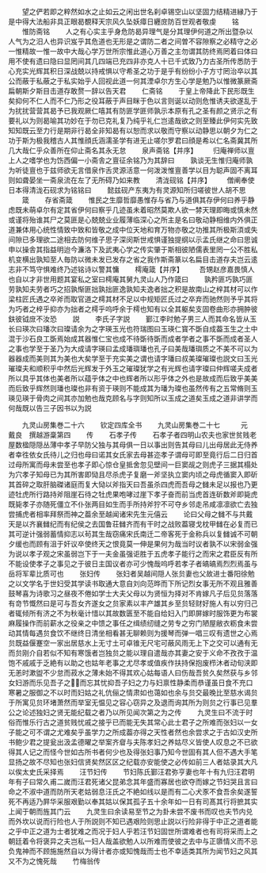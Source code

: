 <!-- { "loadSidebar": true } -->
　　望之俨若即之粹然如水之止如云之闲出世名刹卓锡空山以坚固力结精进縁乃于是中得大法船非具正眼曷覩释天宗风久坠妖瘴日纒庻防百世观者敬虔
　　铭
　　惟防斋铭
　　人之有心实主乎身危防曷异理气是分其理伊何道之所出暨杂以人气为之汨人也异识岌乎其危道也无形是之谓防二者之间曽不容隙察之必精守之必一惟精故一惟一故中大哉心学万世所宗惟此道心万善之主勿谓其防终焉罔着曰体曰用不使有遗曰隐曰显罔间其几四端已充四非亦克人十已千式致乃力古圣所传悉防于心充实光辉其积日深战兢以持戒惧以守希圣之功于是乎有纷纷小子方寸罔治卒以其公而蔽于私蔽之于私实始乎人回视此道一何其湮卓尔方生心学是勉乃以惟微篆厥斋扁朝斯夕斯目击道存敢赘一辞以告天君
　　仁斋铭
　　于皇上帝降此下民形既生矣抑何不仁人而不仁乃形之役耳蔽于声目眯于色以言则诞以动则危惟诱夫欲遂乱于为扰扰营营其曷予已我观厥仁嘻其有防匪学匪师孰示本原有孔之圣有颜之贤示之有要礼以为则曷喻其功妙在于勿已克礼复乃纯乎礼仁岂逺哉欲之则至臻此伊何实先致知知既云至力行是期非行曷全非知曷有以恕而求以敬而守察以动静思以朝夕为仁之功于斯为极我稽古人其惟顔氏涵濡圣学有进无止嗟尔罗君曰顔是希以仁名斋冀其所几大哉仁乎众善所在仰止斋名其永无怠
　　泉声斋铭【并序】
　　归庵禅师以亶上人之嗜学也为饬西偏一小斋舎之亶征余铭乃为其辞曰
　　孰谈无生惟归庵师孰为听徒亶也于兹师欲无言借泉作舌灵源活意一何泼泼惟亶善学以目为聪声固不离耳则如聋晏坐一斋泉流在左了无所碍乃如来教
　　清泷砚铭【并序】
　　僧阐奉使日本得清泷石砚求为铭铭曰
　　懿兹砚产东夷为有灵源知所归嗟彼世人胡不思
　　箴
　　存省斋箴
　　惟民之生靡哲靡愚惟存与省乃与道俱其存伊何曰养乎静虑既未萌卓尔有定其省伊何曰察乎几迹虽未着昭然莫欺人欲一棼天理即晦或慎未然或谨将殆谁其尸之莫匪是心兢兢业业履薄临深心之所主是名曰敬动静相维内外俱正道兼体用心统性情致中致和皆敬之成中位天地和育万物亦敬之功推其所极斯湏或失间隙已多理欲二途相去防何维子思子深闵斯世戒惧谨独提纲以示孟氏继之命曰思诚申以操舎其指益明迨今濂洛下及武夷心学之传实肇于斯相彼陋儒表里罔一公不胜私机变横出孰知至人毎防以微未发已发存之省之我作斯斋篆以名扁目击道存夫岂云逺志非不笃守惧难终乃述铭诗以警其慵
　　樗庵箴【并序】
　　吾甥赵彦嘉畏慎人也自以才非世用题其宴私之室曰樗庵其舅九灵山人乃作箴曰
　　孰矜匪巧孰巧匪劳孰知夫劳者巧之招孰惭匪拙孰拙匪逸孰知夫逸者拙之积是故南山之梓其材可以作梁柱匠氏遇之卒斧而取官道之樗其材不足以中规矩匠氏过之卒弃而驰然则予乎其将为巧者之梓乎抑亦为拙者之樗乎呜呼余于樗也知有以全其躯矣支固卷曲形亦拥肿彼鈇彼钺庻不汝恐
　　説
　　李氏子字説
　　鄞江李时勉子男三人而其命名皆从玉长曰瑛次曰璠次曰璨请余为之字瑛玉光也符瑞图曰玉瑛仁寳不斲自成葢玉生之土中混于沙石良工斲焉始成其器惟仁宝也成不待斲待斲而成者学者之事不斲而成者圣人之事也学至于圣乃为大成请字瑛曰孟成璠璵璠也孔子曰美哉璠璵质之不美不可以为器器成而美则其为美也大矣学至于充实美之谓也请字璠曰叔美璨璀璨也説文曰玉光璀璨夫和顺积乎中然后光辉发于外玉之璀璨犹学之有光辉也请字璨曰仲辉嗟夫成者所以具乎其体也美者所以蕴乎体之中也辉者所以形乎体之外也是故成而后致乎美美而后致乎辉然则璠也璨也非有资于瑛则不能成其为璠为璨也虽然传有之五常脩则玉瑛见瑛于骨肉之间其亦加勉也哉克顾名与字则知所以玉成之道矣玉成之道非讲学而何哉既以告三子因书以为説




　　九灵山房集巻二十六
　　钦定四库全书
　　九灵山房集巻二十七　　　元　戴良　撰越游稾第四
　　传
　　石孝子传
　　石孝子者四明山农夫也家世贫贱老屋数楹隠隠丛薄中孝子早防父独与其母俱一日以事出则告其母曰儿出母居此无侍养者幸徃依女氏待儿之归也母曰诺其女氏家去母甚迩孝子谓母可即至竟行后二日归首过母所寓而母未尝至也孝子即心惊仓皇抵舍忽见壁间一巨窦觇之则虎子三据其榻处为穴孝子知母已为其所害即恸且尽杀虎子复磨一斧坚执立窦内顷之母虎循窦入即斫其首碎之取肝脑磔诸庭而复大恸以斧指天曰吾虽杀四虎而吾母之雠未足以报也乃更迹牡虎所行路持斧阻崖石待之牡虎果咆哮过崖下孝子奋而前当虎首连斫数斧即毙虎既毙孝子亦随死僵立不仆张两目如生而手所持斧狞不可夺乡邻走吊咸凛凛欲亡去独尝捕虎者相率拜祭而神之葢余至越闻诸宋先生元僖云
　　论曰父母之雠不与共戴天是以齐襄雠纪而有纪侯之去国鲁荘雠齐而有干时之战败葢寝戈枕甲雠在必复而已其可逆计强弱蓄情抑志以茍其生哉窃痛宋氏南迁二帝客死于金称兵以复雠诚不可朝夕缓也而顾有沮于奸议卒使终天之恨竟莫一伸是果何为哉当时议者孰不以宋弱金强为说以孝子观之宋虽弱岂下于一夫金虽强讵胜于五虎孝子能行之而宋之君臣反有所不能设使孝子之事见之于彼日主国议者亦可少愧哉呜呼若孝子者皜皜焉烈烈焉虽与岳将军辈比质可也
　　张妇传
　　张妇者吴越间隠人张贠妻也父故进士番阳徐勉之以文学名于世妇受其学读书取通大意自刘向范晔而下所记烈女事无所不观且雅善鼓琴喜为诗歌习之昼夜不倦如学士大夫父母以为贤恒为择对不肯嫁凡子后见贠落落有竒节慨然曰是可与吾女齐遂女之贠家素以丰产雄其乡至贠轻财好施人有以穷归己者辄倾所有济之不为秋毫计惜以其故数匮至不能自给妇入门即屏嫁时服饰更为布裳麻履操作而前薪水之役亲之中馈之事任之缉绩纫缝之劳专之穷门陋屋敝衣粝食未尝动其情每遇贠食饮不继终日清坐相看甚无聊赖则为援琴而弹一唱三叹有遗世之心焉贠既益偃蹇空一家出居慈水上无寸土可卓锥无尺宅可蔽风雨无上下之交可以通有无而贠刚介自若似不知有寒饿者岂独贠之能以理自遣哉亦其妻之安于义命不孜孜于温饱不戚戚于乏絶有以助之也姑年老事之尤尽孝或值疾作扶持保抱废栉沐者动旬浃即无恙时漱盥不少怠而菽水之薄未始不得其欢心姑每语人曰伤哉吾贫久矣然获与乡邻女妇游而乐见吾子之而忘其忧抑吾子妇之力与妇禀性静柔而恭谨虽日食不充口寒暑之服御之不以时而妇姑之礼伉俪之情肃如也蔼如也余与贠交最晚比至慈水谒贠于所寓见贠环堵萧然而举室无愠见之容心窃异之及退而询其所为则贠之行事已见羣公之论述独妇之贤无能纪载之者乃以所见闻次第之为之传
　　九灵生曰不流于时俗而惟乐行古之道贫贱忧戚之接乎已而能无失其常心此士君子之所难而张妇以一女子能之可不谓之尤难矣乎虽学力之所成葢亦得之天性者然也余尝求之于古如汉史所书鲍少君之提瓮出汲孟德曜之举案齐睂与夫陈孝妇之养姑尽义皆使人叹息之不已欲得其人记之而怪今世如古所书者何少也及得张妇事乃知今世固有其人但不遇大手笔显扬之故不尽知也张妇信贤矣然区区之纪载亦安能使之必传如前三人者姑录其大凡以俟太史氏采择焉
　　汪节妇传
　　节妇陈氏鄞汪君弥亨妻也年十有九归汪君明年有子曰常久甫二嵗而汪君死诸父昆弟念其年盛而寡居也欲夺而嫁之节妇哭且言曰命之不淑中道而防所天老姑弱息汪氏之不絶如线以是而有二心犬豕不食吾余矣遂誓死不再适乃屛华采服艰勤以奉其姑以保其孤子五十余年如一日有司髙其行将摭其实上闻于朝而旌其门云
　　九灵生曰余读易至节之为卦未尝不废书而叹也夫节内兑而外坎以说而行险也人于所説则不知已遇艰险则思止説以行险非得于中正之道者能之乎中正之道为士者犹难之而况于妇人乎若汪节妇固世所谓难者也有司将采而上之朝廷着令将褒异之夫岂私一妇人哉盖欲勉人以所难而使彼之去中与正隳情义而不忌负鬼神而不顾施施然自以为得计者亦或知愧哉而士也不幸适类其所为闻节妇之风其又不为之愧死哉
　　竹梅翁传
